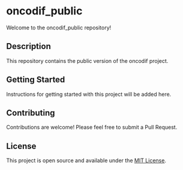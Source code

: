# oncodif_public

Welcome to the oncodif_public repository!

## Description

This repository contains the public version of the oncodif project.

## Getting Started

Instructions for getting started with this project will be added here.

## Contributing

Contributions are welcome! Please feel free to submit a Pull Request.

## License

This project is open source and available under the [MIT License](LICENSE).
